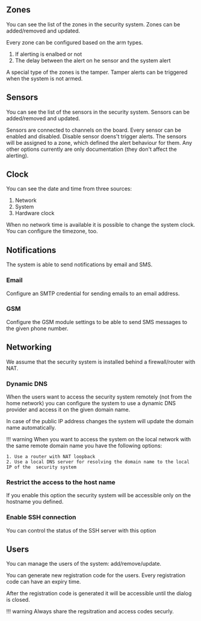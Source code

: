 
## Zones

You can see the list of the zones in the security system.
Zones can be added/removed and updated.

Every zone can be configured based on the arm types.
1. If alerting is enalbed or not
2. The delay between the alert on he sensor and the system alert

A special type of the zones is the tamper. Tamper alerts can be triggered
when the system is not armed.

## Sensors

You can see the list of the sensors in the security system.
Sensors can be added/removed and updated.

Sensors are connected to channels on the board.
Every sensor can be enabled and disabled. Disable sensor doens't trigger alerts.
The sensors will be assigned to a zone, which defined the alert behaviour for them.
Any other options currently are only documentation (they don't affect the alerting).

## Clock

You can see the date and time from three sources:

1. Network
2. System
3. Hardware clock

When no network time is available it is possible to change the system clock.
You can configure the timezone, too.

## Notifications

The system is able to send notifications by email and SMS.

### Email

Configure an SMTP credential for sending emails to an email address.

### GSM

Configure the GSM module settings to be able to send SMS messages to the given phone number.

## Networking

We assume that the security system is installed behind a firewall/router with NAT.


### Dynamic DNS

When the users want to access the security system remotely (not from the home network)
you can configure the system to use a dynamic DNS provider and access it on
the given domain name.

In case of the public IP address changes the system will update the domain name
automatically.

!!! warning
    When you want to access the system on the local network with the same
    remote domain name you have the following options:

    1. Use a router with NAT loopback
    2. Use a local DNS server for resolving the domain name to the local IP of the  security system

### Restrict the access to the host name

If you enable this option the security system will be accessible only on the
hostname you defined.

### Enable SSH connection

You can control the status of the SSH server with this option

## Users

You can manage the users of the system: add/remove/update.

You can generate new registration code for the users.
Every registration code can have an expiry time.

After the registration code is generated it will be accessible until the dialog is closed.

!!! warning
    Always share the regsitration and access codes securly.
